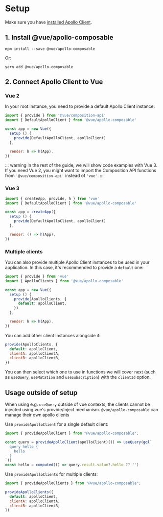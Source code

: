 # Setup

Make sure you have [installed Apollo Client](../guide/installation.md).

## 1. Install @vue/apollo-composable

```shell
npm install --save @vue/apollo-composable
```

Or:

```shell
yarn add @vue/apollo-composable
```

## 2. Connect Apollo Client to Vue

### Vue 2

In your root instance, you need to provide a default Apollo Client instance:

```js
import { provide } from '@vue/composition-api'
import { DefaultApolloClient } from '@vue/apollo-composable'

const app = new Vue({
  setup () {
    provide(DefaultApolloClient, apolloClient)
  },

  render: h => h(App),
})
```

::: warning
In the rest of the guide, we will show code examples with Vue 3. If you need Vue 2, you might want to import the Composition API functions from `'@vue/composition-api'` instead of `'vue'`.
:::

### Vue 3

```js
import { createApp, provide, h } from 'vue'
import { DefaultApolloClient } from '@vue/apollo-composable'

const app = createApp({
  setup () {
    provide(DefaultApolloClient, apolloClient)
  },

  render: () => h(App),
})
```

### Multiple clients

You can also provide multiple Apollo Client instances to be used in your application. In this case, it's recommended to provide a `default` one:

```js
import { provide } from 'vue'
import { ApolloClients } from '@vue/apollo-composable'

const app = new Vue({
  setup () {
    provide(ApolloClients, {
      default: apolloClient,
    })
  },

  render: h => h(App),
})
```

You can add other client instances alongside it:

```js
provide(ApolloClients, {
  default: apolloClient,
  clientA: apolloClientA,
  clientB: apolloClientB,
})
```

You can then select which one to use in functions we will cover next (such as `useQuery`, `useMutation` and `useSubscription`) with the `clientId` option.

## Usage outside of setup

When using e.g. `useQuery` outside of vue contexts, the clients cannot be injected using vue's provide/inject mechanism. `@vue/apollo-composable` can manage their own apollo clients

Use `provideApolloClient` for a single default client:

```js
import { provideApolloClient } from "@vue/apollo-composable";

const query = provideApolloClient(apolloClient)(() => useQuery(gql`
  query hello {
    hello
  }
`))
const hello = computed(() => query.result.value?.hello ?? '')
```

Use `provideApolloClients` for multiple clients:

```js
import { provideApolloClients } from "@vue/apollo-composable";

provideApolloClients({
  default: apolloClient,
  clientA: apolloClientA,
  clientB: apolloClientB,
})
```
